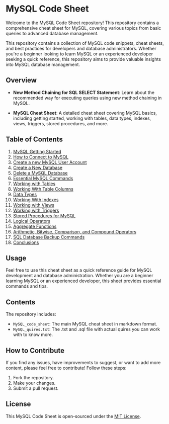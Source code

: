 # MySQL Code Sheet

Welcome to the MySQL Code Sheet repository! This repository contains a comprehensive cheat sheet for MySQL, covering various topics from basic queries to advanced database management.

This repository contains a collection of MySQL code snippets, cheat sheets, and best practices for developers and database administrators. Whether you're a beginner looking to learn MySQL or an experienced developer seeking a quick reference, this repository aims to provide valuable insights into MySQL database management.

## Overview

- **New Method Chaining for SQL SELECT Statement**: Learn about the recommended way for executing queries using new method chaining in MySQL.

- **MySQL Cheat Sheet**: A detailed cheat sheet covering MySQL basics, including getting started, working with tables, data types, indexes, views, triggers, stored procedures, and more.

## Table of Contents

1. [MySQL Getting Started](MySQL_code_sheet/01-mysql-getting-started.md)
2. [How to Connect to MySQL](MySQL_code_sheet/02-how-to-connect-to-mysql.md)
3. [Create a new MySQL User Account](MySQL_code_sheet/03-create-a-new-mysql-user-account.md)
4. [Create a New Database](MySQL_code_sheet/04-create-a-new-database.md)
5. [Delete a MySQL Database](MySQL_code_sheet/05-delete-a-mysql-database.md)
6. [Essential MySQL Commands](MySQL_code_sheet/06-essential-mysql-commands.md)
7. [Working with Tables](MySQL_code_sheet/07-working-with-tables.md)
8. [Working With Table Columns](MySQL_code_sheet/08-working-with-table-columns.md)
9. [Data Types](MySQL_code_sheet/09-data-types.md)
10. [Working With Indexes](MySQL_code_sheet/10-working-with-indexes.md)
11. [Working with Views](MySQL_code_sheet/11-working-with-views.md)
12. [Working with Triggers](MySQL_code_sheet/12-working-with-triggers.md)
13. [Stored Procedures for MySQL](MySQL_code_sheet/13-stored-procedures-for-mysql.md)
14. [Logical Operators](MySQL_code_sheet/14-logical-operators.md)
15. [Aggregate Functions](MySQL_code_sheet/15-aggregate-functions.md)
16. [Arithmetic, Bitwise, Comparison, and Compound Operators](MySQL_code_sheet/16-arithmetic-bitwise-comparison-and-compound-operators.md)
17. [SQL Database Backup Commands](MySQL_code_sheet/17-sql-database-backup-commands.md)
18. [Conclusions](MySQL_code_sheet/18-conclusions.md)

## Usage

Feel free to use this cheat sheet as a quick reference guide for MySQL development and database administration. Whether you are a beginner learning MySQL or an experienced developer, this sheet provides essential commands and tips.

## Contents

The repository includes:

- `MySQL_code_sheet`: The main MySQL cheat sheet in markdown format.
- `MySQL_quires.txt`: The .txt and .sql file with actual quires you can work with to know more.

## How to Contribute

If you find any issues, have improvements to suggest, or want to add more content, please feel free to contribute! Follow these steps:

1. Fork the repository.
2. Make your changes.
3. Submit a pull request.

## License

This MySQL Code Sheet is open-sourced under the [MIT License](LICENSE).
